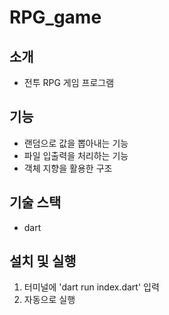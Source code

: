# RPG_game

## 소개

- 전투 RPG 게임 프로그램

## 기능

- 랜덤으로 값을 뽑아내는 기능
- 파일 입출력을 처리하는 기능
- 객체 지향을 활용한 구조

## 기술 스택

- dart

## 설치 및 실행

1. 터미널에 'dart run index.dart' 입력
2. 자동으로 실행
